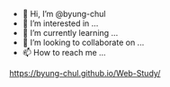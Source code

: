 - 👋 Hi, I’m @byung-chul
- 👀 I’m interested in ...
- 🌱 I’m currently learning ...
- 💞️ I’m looking to collaborate on ...
- 📫 How to reach me ...

https://byung-chul.github.io/Web-Study/

<!---
byung-chul/byung-chul is a ✨ special ✨ repository because its `README.md` (this file) appears on your GitHub profile.
You can click the Preview link to take a look at your changes.
--->
